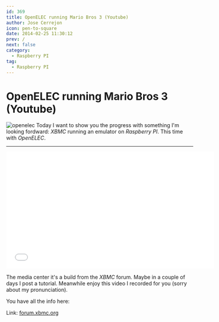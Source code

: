 ```yaml
---
id: 369
title: OpenELEC running Mario Bros 3 (Youtube)
author: Jose Cerrejon
icon: pen-to-square
date: 2014-02-25 11:30:12
prev: /
next: false
category:
  - Raspberry PI
tag:
  - Raspberry PI
---
```


# OpenELEC running Mario Bros 3 (Youtube)



![openelec](/images/2014/02/openelec_mbros.jpg)
Today I want to show you the progress with something I'm looking fordward: *XBMC* running an emulator on *Raspberry PI*. This time with *OpenELEC*.

- - -
<iframe width="560" height="315" src="//www.youtube.com/embed/0PdunXhuGm0" frameborder="0" allowfullscreen></iframe>

The media center it's a build from the *XBMC* forum. Maybe in a couple of days I post a tutorial. Meanwhile enjoy this video I recorded for you (sorry about my pronunciation).

You have all the info here:

Link: [forum.xbmc.org](http://forum.xbmc.org/showthread.php?tid=171180&page=8)